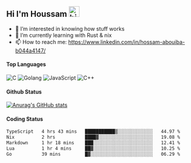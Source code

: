 ## Hi I'm Houssam <img src="https://user-images.githubusercontent.com/1303154/88677602-1635ba80-d120-11ea-84d8-d263ba5fc3c0.gif" width="28px" alt="hi">

- 👀 I’m interested in knowing how stuff works
- 🔭 I’m currently learning with Rust & nix
- 📫 How to reach me: https://www.linkedin.com/in/hossam-abouiba-b044a4147/

#### Top Languages

![C](https://img.shields.io/badge/c-%2300599C.svg?style=for-the-badge&logo=c&logoColor=white)
![Golang](https://img.shields.io/badge/go-blue?style=for-the-badge&logo=Goland)
![JavaScript](https://img.shields.io/badge/javascript-%23323330.svg?style=for-the-badge&logo=javascript&logoColor=%23F7DF1E)
![C++](https://img.shields.io/badge/C%2B%2B-blue?style=for-the-badge&logo=C%2B%2B)


#### Github Status
[![Anurag's GitHub stats](https://github-readme-stats.vercel.app/api?username=0xhoussam&theme=tokyonight)](https://github.com/anuraghazra/github-readme-stats)

#### Coding Status
<!--START_SECTION:waka-->

```txt
TypeScript   4 hrs 43 mins   ███████████▒░░░░░░░░░░░░░   44.97 %
Nix          2 hrs           ████▓░░░░░░░░░░░░░░░░░░░░   19.08 %
Markdown     1 hr 18 mins    ███░░░░░░░░░░░░░░░░░░░░░░   12.41 %
Lua          1 hr 4 mins     ██▓░░░░░░░░░░░░░░░░░░░░░░   10.25 %
Go           39 mins         █▓░░░░░░░░░░░░░░░░░░░░░░░   06.29 %
```

<!--END_SECTION:waka-->

